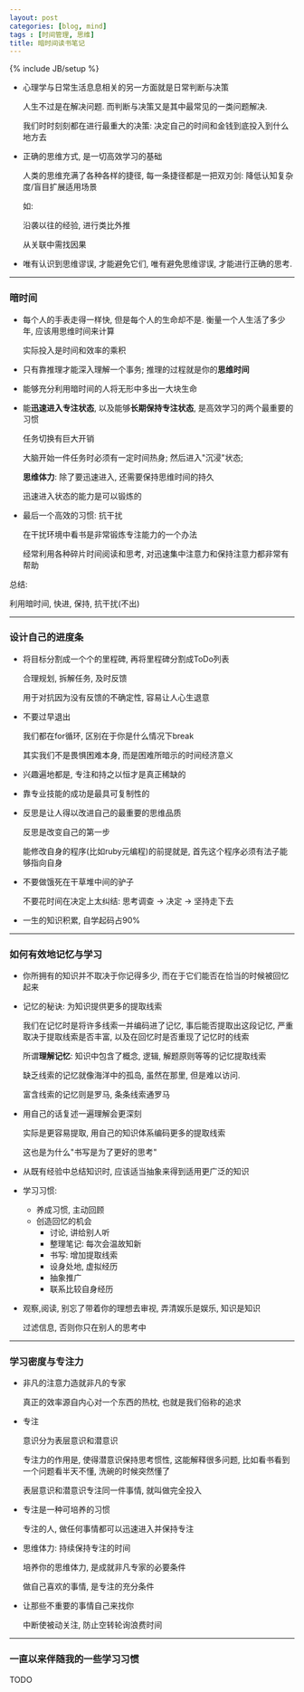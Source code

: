 ```yaml
---
layout: post
categories: [blog, mind]
tags : [时间管理, 思维]
title: 暗时间读书笔记
---
```

{% include JB/setup %}

* 心理学与日常生活息息相关的另一方面就是日常判断与决策

  人生不过是在解决问题. 而判断与决策又是其中最常见的一类问题解决.

  我们时时刻刻都在进行最重大的决策: 决定自己的时间和金钱到底投入到什么地方去

* 正确的思维方式, 是一切高效学习的基础

  人类的思维充满了各种各样的捷径, 每一条捷径都是一把双刃剑: 降低认知复杂度/盲目扩展适用场景

  如:

  沿袭以往的经验, 进行类比外推

  从关联中需找因果

* 唯有认识到思维谬误, 才能避免它们, 唯有避免思维谬误, 才能进行正确的思考.

---

### 暗时间

* 每个人的手表走得一样快, 但是每个人的生命却不是. 衡量一个人生活了多少年, 应该用思维时间来计算

  实际投入是时间和效率的乘积

* 只有靠推理才能深入理解一个事务; 推理的过程就是你的**思维时间**

* 能够充分利用暗时间的人将无形中多出一大块生命

* 能**迅速进入专注状态**, 以及能够**长期保持专注状态**, 是高效学习的两个最重要的习惯

  任务切换有巨大开销

  大脑开始一件任务时必须有一定时间热身; 然后进入"沉浸"状态;

  **思维体力**: 除了要迅速进入, 还需要保持思维时间的持久

  迅速进入状态的能力是可以锻炼的

* 最后一个高效的习惯: 抗干扰

  在干扰环境中看书是非常锻炼专注能力的一个办法

  经常利用各种碎片时间阅读和思考, 对迅速集中注意力和保持注意力都非常有帮助

总结:

利用暗时间, 快进, 保持, 抗干扰(不出)

---

### 设计自己的进度条

* 将目标分割成一个个的里程碑, 再将里程碑分割成ToDo列表

  合理规划, 拆解任务, 及时反馈

  用于对抗因为没有反馈的不确定性, 容易让人心生退意

* 不要过早退出

  我们都在for循环, 区别在于你是什么情况下break

  其实我们不是畏惧困难本身, 而是困难所暗示的时间经济意义

* 兴趣遍地都是, 专注和持之以恒才是真正稀缺的

* 靠专业技能的成功是最具可复制性的

* 反思是让人得以改进自己的最重要的思维品质

  反思是改变自己的第一步

  能修改自身的程序(比如ruby元编程)的前提就是, 首先这个程序必须有法子能够指向自身

* 不要做饿死在干草堆中间的驴子

  不要花时间在决定上太纠结: 思考调查 -> 决定 -> 坚持走下去

* 一生的知识积累, 自学起码占90%

---

### 如何有效地记忆与学习

* 你所拥有的知识并不取决于你记得多少, 而在于它们能否在恰当的时候被回忆起来

* 记忆的秘诀: 为知识提供更多的提取线索

  我们在记忆时是将许多线索一并编码进了记忆, 事后能否提取出这段记忆, 严重取决于提取线索是否丰富, 以及在回忆时是否重现了记忆时的线索

  所谓**理解记忆**: 知识中包含了概念, 逻辑, 解题原则等等的记忆提取线索

  缺乏线索的记忆就像海洋中的孤岛, 虽然在那里, 但是难以访问.

  富含线索的记忆则是罗马, 条条线索通罗马

* 用自己的话复述一遍理解会更深刻

  实际是更容易提取, 用自己的知识体系编码更多的提取线索

  这也是为什么"书写是为了更好的思考"

* 从既有经验中总结知识时, 应该适当抽象来得到适用更广泛的知识

* 学习习惯:

  * 养成习惯, 主动回顾
  * 创造回忆的机会
    * 讨论, 讲给别人听
    * 整理笔记: 每次会温故知新
    * 书写: 增加提取线索
    * 设身处地, 虚拟经历
    * 抽象推广
    * 联系比较自身经历

* 观察,阅读, 别忘了带着你的理想去审视, 弄清娱乐是娱乐, 知识是知识

  过滤信息, 否则你只在别人的思考中

---

### 学习密度与专注力

* 非凡的注意力造就非凡的专家

  真正的效率源自内心对一个东西的热枕, 也就是我们俗称的追求

* 专注

  意识分为表层意识和潜意识

  专注力的作用是, 使得潜意识保持思考惯性, 这能解释很多问题, 比如看书看到一个问题看半天不懂, 洗碗的时候突然懂了

  表层意识和潜意识专注同一件事情, 就叫做完全投入

* 专注是一种可培养的习惯

  专注的人, 做任何事情都可以迅速进入并保持专注

* 思维体力: 持续保持专注的时间

  培养你的思维体力, 是成就非凡专家的必要条件

  做自己喜欢的事情, 是专注的充分条件

* 让那些不重要的事情自己来找你

  中断使被动关注, 防止空转轮询浪费时间

---

### 一直以来伴随我的一些学习习惯

TODO
